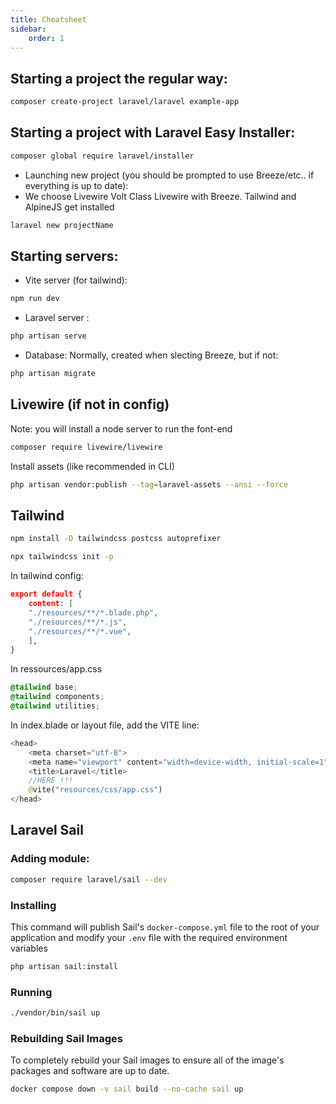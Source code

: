 ```yaml
---
title: Cheatsheet
sidebar:
    order: 1
---
```


## Starting a project the regular way:
```sh
composer create-project laravel/laravel example-app
```

##  Starting a project with Laravel Easy Installer:
```sh
composer global require laravel/installer
```

- Launching new project (you should be prompted to use Breeze/etc.. if everything is up to date):
- We choose Livewire Volt Class Livewire with Breeze. Tailwind and AlpineJS get installed
```sh
laravel new projectName
```

## Starting servers:
- Vite server (for  tailwind):
```sh
npm run dev
```

- Laravel server :
```sh
php artisan serve
```

- Database:
Normally, created when slecting Breeze, but if not:
```sh
php artisan migrate
```
## Livewire (if not in config)
Note: you will install a node server to run the font-end

```sh
composer require livewire/livewire
```
Install assets (like recommended in CLI)
```sh
php artisan vendor:publish --tag=laravel-assets --ansi --force
```

## Tailwind
```sh
npm install -D tailwindcss postcss autoprefixer
```

```sh
npx tailwindcss init -p
```

In tailwind config:
```json
export default {
	content: [
	"./resources/**/*.blade.php",
	"./resources/**/*.js",
	"./resources/**/*.vue",
	],
}
```

In ressources/app.css
```css
@tailwind base;
@tailwind components;
@tailwind utilities;
```

In index.blade or layout file, add the VITE line:
```php
<head>
	<meta charset="utf-8">
	<meta name="viewport" content="width=device-width, initial-scale=1">
	<title>Laravel</title>
	//HERE !!!
	@vite("resources/css/app.css")
</head>
```
## Laravel Sail
### Adding module:
```sh
composer require laravel/sail --dev
```

### Installing

This command will publish Sail's `docker-compose.yml` file to the root of your application and modify your `.env` file with the required environment variables
```sh
php artisan sail:install
```

### Running
```sh
./vendor/bin/sail up
```

### Rebuilding Sail Images

To completely rebuild your Sail images to ensure all of the image's packages and software are up to date. 
```sh
docker compose down -v sail build --no-cache sail up
```
